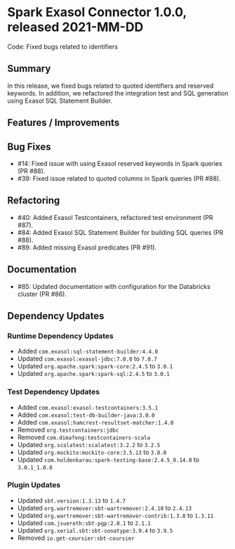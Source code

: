 # Spark Exasol Connector 1.0.0, released 2021-MM-DD

Code: Fixed bugs related to identifiers

## Summary

In this release, we fixed bugs related to quoted identifiers and reserved
keywords. In addition, we refactored the integration test and SQL generation
using Exasol SQL Statement Builder.

## Features / Improvements

## Bug Fixes

* #14: Fixed issue with using Exasol reserved keywords in Spark queries (PR #88).
* #39: Fixed issue related to quoted columns in Spark queries (PR #88).

## Refactoring

* #40: Added Exasol Testcontainers, refactored test environment (PR #87).
* #84: Added Exasol SQL Statement Builder for building SQL queries (PR #88).
* #89: Added missing Exasol predicates (PR #91).

## Documentation

* #85: Updated documentation with configuration for the Databricks cluster (PR #86).

## Dependency Updates

### Runtime Dependency Updates

* Added `com.exasol:sql-statement-builder:4.4.0`
* Updated `com.exasol:exasol-jdbc:7.0.0` to `7.0.7`
* Updated `org.apache.spark:spark-core:2.4.5` to `3.0.1`
* Updated `org.apache.spark:spark-sql:2.4.5` to `3.0.1`

### Test Dependency Updates

* Added `com.exasol:exasol-testcontainers:3.5.1`
* Added `com.exasol:test-db-builder-java:3.0.0`
* Added `com.exasol:hamcrest-resultset-matcher:1.4.0`
* Removed `org.testcontainers:jdbc`
* Removed `com.dimafeng:testcontainers-scala`
* Updated `org.scalatest:scalatest:3.2.2` to `3.2.5`
* Updated `org.mockito:mockito-core:3.5.13` to `3.8.0`
* Updated `com.holdenkarau:spark-testing-base:2.4.5_0.14.0` to `3.0.1_1.0.0`

### Plugin Updates

* Updated `sbt.version:1.3.13` to `1.4.7`
* Updated `org.wartremover:sbt-wartremover:2.4.10` to `2.4.13`
* Updated `org.wartremover:sbt-wartremover-contrib:1.3.8` to `1.3.11`
* Updated `com.jsuereth:sbt-pgp:2.0.1` to `2.1.1`
* Updated `org.xerial.sbt:sbt-sonatype:3.9.4` to `3.9.5`
* Removed `io.get-coursier:sbt-coursier`
